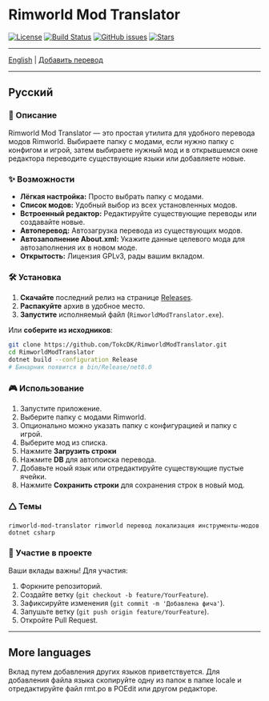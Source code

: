 # Rimworld Mod Translator

[![License](https://img.shields.io/github/license/TokcDK/RimworldModTranslator)](LICENSE) [![Build Status](https://img.shields.io/github/actions/workflow/status/TokcDK/RimworldModTranslator/ci.yml)](https://github.com/TokcDK/RimworldModTranslator/actions) [![GitHub issues](https://img.shields.io/github/issues/TokcDK/RimworldModTranslator)](https://github.com/TokcDK/RimworldModTranslator/issues) [![Stars](https://img.shields.io/github/stars/TokcDK/RimworldModTranslator)](https://github.com/TokcDK/RimworldModTranslator/stargazers)

---

[English](README.md) | [Добавить перевод](#more-languages)

---

## Русский

### 🚀 Описание
Rimworld Mod Translator — это простая утилита для удобного перевода модов Rimworld. Выбираете папку с модами, если нужно папку с конфигом и игрой, затем выбираете нужный мод и в открывшемся окне редактора переводите существующие языки или добавляете новые.

### ✨ Возможности
- **Лёгкая настройка:** Просто выбрать папку с модами.
- **Список модов:** Удобный выбор из всех установленных модов.
- **Встроенный редактор:** Редактируйте существующие переводы или создавайте новые.
- **Автоперевод:** Автозагрузка перевода из существующих модов.
- **Автозаполнение About.xml:** Укажите данные целевого мода для автозаполнения их в новом моде.
- **Открытость:** Лицензия GPLv3, рады вашим вкладом.

### 🛠️ Установка
1. **Скачайте** последний релиз на странице [Releases](https://github.com/TokcDK/RimworldModTranslator/releases/latest).
2. **Распакуйте** архив в удобное место.
3. **Запустите** исполняемый файл (`RimworldModTranslator.exe`).

Или **соберите из исходников**:

```bash
git clone https://github.com/TokcDK/RimworldModTranslator.git
cd RimworldModTranslator
dotnet build --configuration Release
# Бинарник появится в bin/Release/net8.0
```

### 🎮 Использование
1. Запустите приложение.
2. Выберите папку с модами Rimworld.
3. Опционально можно указать папку с конфигурацией и папку с игрой.
4. Выберите мод из списка.
5. Нажмите **Загрузить строки**
6. Нажмите **DB** для автопоиска перевода.
7. Добавьте ноый язык или отредактируйте существующие пустые ячейки.
8. Нажмите **Сохранить строки** для сохранения строк в новый мод.

### 🛆 Темы
```
rimworld-mod-translator rimworld перевод локализация инструменты-модов dotnet csharp
```

### 🤝 Участие в проекте
Ваши вклады важны! Для участия:
1. Форкните репозиторий.
2. Создайте ветку (`git checkout -b feature/YourFeature`).
3. Зафиксируйте изменения (`git commit -m 'Добавлена фича'`).
4. Запушьте ветку (`git push origin feature/YourFeature`).
5. Откройте Pull Request.

---

## More languages
Вклад путем добавления других языков приветствуется. Для добавления файла языка скопируйте одну из папок в папке locale и отредактируйте файл rmt.po в POEdit или другом редакторе.
